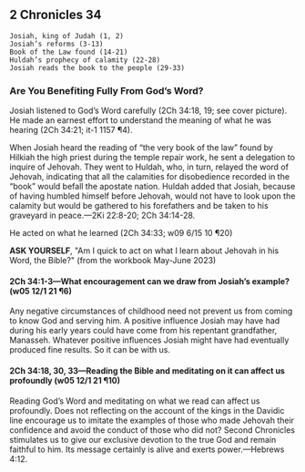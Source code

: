 ## 2 Chronicles 34

```
Josiah, king of Judah (1, 2)
Josiah’s reforms (3-13)
Book of the Law found (14-21)
Huldah’s prophecy of calamity (22-28)
Josiah reads the book to the people (29-33)
```

### Are You Benefiting Fully From God’s Word?

Josiah listened to God’s Word carefully (2Ch 34:18, 19; see cover picture). He made an earnest effort to understand the meaning of what he was hearing (2Ch 34:21; it-1 1157 ¶4). 

When Josiah heard the reading of “the very book of the law” found by Hilkiah the high priest during the temple repair work, he sent a delegation to inquire of Jehovah. They went to Huldah, who, in turn, relayed the word of Jehovah, indicating that all the calamities for disobedience recorded in the “book” would befall the apostate nation. Huldah added that Josiah, because of having humbled himself before Jehovah, would not have to look upon the calamity but would be gathered to his forefathers and be taken to his graveyard in peace.​—2Ki 22:8-20; 2Ch 34:14-28.

He acted on what he learned (2Ch 34:33; w09 6/15 10 ¶20)

**ASK YOURSELF**, "Am I quick to act on what I learn about Jehovah in his Word, the Bible?" (from the workbook May-June 2023)

#### 2Ch 34:1-3—What encouragement can we draw from Josiah’s example? (w05 12/1 21 ¶6)

Any negative circumstances of childhood need not prevent us from coming to know God and serving him. A positive influence Josiah may have had during his early years could have come from his repentant grandfather, Manasseh. Whatever positive influences Josiah might have had eventually produced fine results. So it can be with us.

#### 2Ch 34:18, 30, 33—Reading the Bible and meditating on it can affect us profoundly (w05 12/1 21 ¶10)

Reading God’s Word and meditating on what we read can affect us profoundly. Does not reflecting on the account of the kings in the Davidic line encourage us to imitate the examples of those who made Jehovah their confidence and avoid the conduct of those who did not? Second Chronicles stimulates us to give our exclusive devotion to the true God and remain faithful to him. Its message certainly is alive and exerts power.—Hebrews 4:12.
